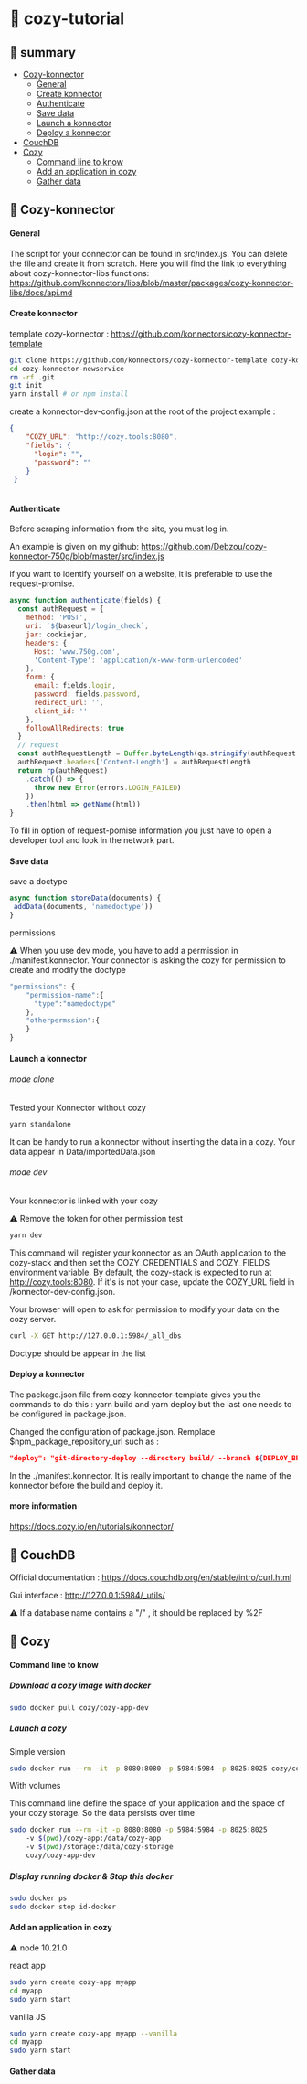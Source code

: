 # :whale: cozy-tutorial

## :pushpin: summary

- [Cozy-konnector](https://github.com/Debzou/cozy-tutorial#space_invader-Cozy-konnector)
  - [General](https://github.com/Debzou/cozy-tutorial#General)
  - [Create konnector](https://github.com/Debzou/cozy-tutorial#Create-konnector)
  - [Authenticate](https://github.com/Debzou/cozy-tutorial#Authenticate)
  - [Save data](https://github.com/Debzou/cozy-tutorial#Save-data)
  - [Launch a konnector](https://github.com/Debzou/cozy-tutorial#Launch-a-konnector)
  - [Deploy a konnector](https://github.com/Debzou/cozy-tutorial#Deploy-a-konnector)
- [CouchDB](https://github.com/Debzou/cozy-tutorial#space_invader-CouchDB)
- [Cozy](https://github.com/Debzou/cozy-tutorial#space_invader-Cozy)
  - [Command line to know](https://github.com/Debzou/cozy-tutorial#Command-line-to-know)
  - [Add an application in cozy](https://github.com/Debzou/cozy-tutorial#Add-an-application-in-cozy)
  - [Gather data](https://github.com/Debzou/cozy-tutorial#Gather-data)
 
## :space_invader: Cozy-konnector

#### General

The script for your connector can be found in src/index.js. You can delete the file and create it from scratch. Here you will find the link to everything about cozy-konnector-libs functions: https://github.com/konnectors/libs/blob/master/packages/cozy-konnector-libs/docs/api.md

#### Create konnector
template cozy-konnector :
https://github.com/konnectors/cozy-konnector-template 

```sh
git clone https://github.com/konnectors/cozy-konnector-template cozy-konnector-newservice
cd cozy-konnector-newservice
rm -rf .git
git init
yarn install # or npm install
```

create a konnector-dev-config.json at the root of the project
example :
```json
{
    "COZY_URL": "http://cozy.tools:8080",
    "fields": {
      "login": "",
      "password": ""
    }
 }
 
```


#### Authenticate

Before scraping information from the site, you must log in.

An example is given on my github: https://github.com/Debzou/cozy-konnector-750g/blob/master/src/index.js

if you want to identify yourself on a website, it is preferable to use the request-promise. 
```js
async function authenticate(fields) {
  const authRequest = {
    method: 'POST',
    uri: `${baseurl}/login_check`,
    jar: cookiejar,
    headers: {
      Host: 'www.750g.com',
      'Content-Type': 'application/x-www-form-urlencoded'
    },
    form: {
      email: fields.login,
      password: fields.password,
      redirect_url: '',
      client_id: ''
    },
    followAllRedirects: true
  }
  // request
  const authRequestLength = Buffer.byteLength(qs.stringify(authRequest.form))
  authRequest.headers['Content-Length'] = authRequestLength
  return rp(authRequest)
    .catch(() => {
      throw new Error(errors.LOGIN_FAILED)
    })
    .then(html => getName(html))
}
```

To fill in option of request-pomise information you just have to open a developer tool and look in the network part. 


#### Save data

save a doctype

```js
async function storeData(documents) {
 addData(documents, 'namedoctype'))
}
```
permissions

:warning: When you use dev mode, you have to add a permission in ./manifest.konnector.
Your connector is asking the cozy for permission to create and modify the doctype

```js
"permissions": {
    "permission-name":{
      "type":"namedoctype"
    },
    "otherpermssion":{
    }
}
```

#### Launch a konnector
###### mode alone
Tested your Konnector without cozy
```sh
yarn standalone
```
It can be handy to run a konnector without inserting the data in a cozy.
Your data appear in Data/importedData.json

###### mode dev
Your konnector is linked with your cozy

:warning: Remove the token for other permission test

```sh
yarn dev
```

This command will register your konnector as an OAuth application to the cozy-stack and then set the COZY_CREDENTIALS and COZY_FIELDS environment variable. By default, the cozy-stack is expected to run at http://cozy.tools:8080. If it's is not your case, update the COZY_URL field in /konnector-dev-config.json.

Your browser will open to ask for permission to modify your data on the cozy server.

```sh
curl -X GET http://127.0.0.1:5984/_all_dbs
```

Doctype should be appear in the list

#### Deploy a konnector

The package.json file from cozy-konnector-template gives you the commands to do this : yarn build and yarn deploy but the last one needs to be configured in package.json.


Changed the configuration of package.json.
Remplace $npm_package_repository_url such as :
```json
"deploy": "git-directory-deploy --directory build/ --branch ${DEPLOY_BRANCH:-build} --repo=${DEPLOY_REPOSITORY:-git://github.com/YourGithub.git}",
```

In the ./manifest.konnector.
It is really important to change the name of the konnector before the build and deploy it.

#### more information
https://docs.cozy.io/en/tutorials/konnector/


## :space_invader: CouchDB

Official documentation : https://docs.couchdb.org/en/stable/intro/curl.html

Gui interface : http://127.0.0.1:5984/_utils/ 

:warning: If a database name contains a "/" , it should be replaced by %2F 

## :space_invader: Cozy

#### Command line to know

##### Download a cozy image with docker 

```sh
sudo docker pull cozy/cozy-app-dev
```

##### Launch a cozy 

Simple version

```sh
sudo docker run --rm -it -p 8080:8080 -p 5984:5984 -p 8025:8025 cozy/cozy-app-dev 
```

With volumes

This command line define the space of your application and the space of your cozy storage. So the data persists over time
```sh
sudo docker run --rm -it -p 8080:8080 -p 5984:5984 -p 8025:8025 
    -v $(pwd)/cozy-app:/data/cozy-app 
    -v $(pwd)/storage:/data/cozy-storage 
    cozy/cozy-app-dev 
```


##### Display running docker & Stop this docker 

```sh
sudo docker ps
sudo docker stop id-docker
```

#### Add an application in cozy

:warning: node 10.21.0

react app 
```sh
sudo yarn create cozy-app myapp 
cd myapp
sudo yarn start
```

vanilla JS

```sh
sudo yarn create cozy-app myapp --vanilla
cd myapp
sudo yarn start
```

#### Gather data



 
 
 



